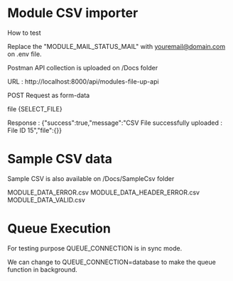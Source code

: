 
# Module CSV importer

How to test 

Replace the "MODULE_MAIL_STATUS_MAIL" with youremail@domain.com on .env file.

Postman API collection is uploaded on /Docs folder

URL : http://localhost:8000/api/modules-file-up-api

POST Request as form-data

file {SELECT_FILE}

Response : {"success":true,"message":"CSV File successfully uploaded : File ID 15","file":{}} 

# Sample CSV data

Sample CSV is also available on /Docs/SampleCsv folder

MODULE_DATA_ERROR.csv
MODULE_DATA_HEADER_ERROR.csv
MODULE_DATA_VALID.csv

# Queue Execution

For testing purpose QUEUE_CONNECTION is in sync mode.

We can change to QUEUE_CONNECTION=database to make the queue function in background.